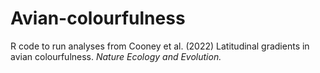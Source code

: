 # Avian-colourfulness

R code to run analyses from Cooney et al. (2022) Latitudinal gradients in avian colourfulness. _Nature Ecology and Evolution._
